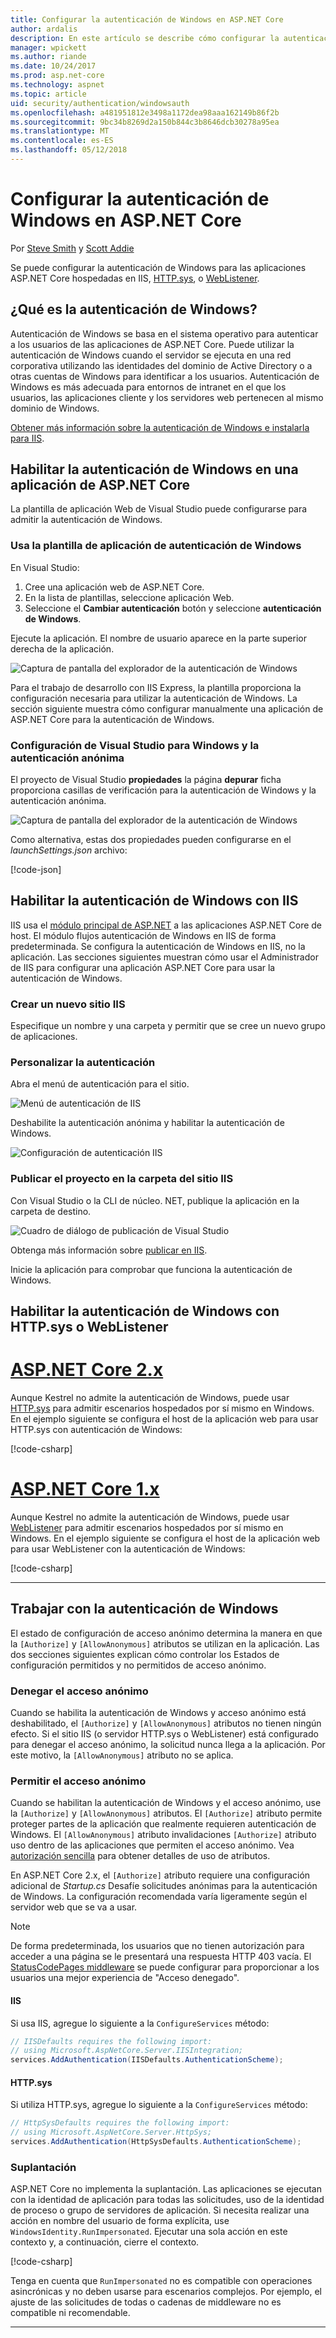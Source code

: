 ```yaml
---
title: Configurar la autenticación de Windows en ASP.NET Core
author: ardalis
description: En este artículo se describe cómo configurar la autenticación de Windows en ASP.NET Core, mediante IIS Express, IIS, HTTP.sys y WebListener.
manager: wpickett
ms.author: riande
ms.date: 10/24/2017
ms.prod: asp.net-core
ms.technology: aspnet
ms.topic: article
uid: security/authentication/windowsauth
ms.openlocfilehash: a481951812e3498a1172dea98aaa162149b86f2b
ms.sourcegitcommit: 9bc34b8269d2a150b844c3b8646dcb30278a95ea
ms.translationtype: MT
ms.contentlocale: es-ES
ms.lasthandoff: 05/12/2018
---
```

# <a name="configure-windows-authentication-in-aspnet-core"></a>Configurar la autenticación de Windows en ASP.NET Core

Por [Steve Smith](https://ardalis.com) y [Scott Addie](https://twitter.com/Scott_Addie)

Se puede configurar la autenticación de Windows para las aplicaciones ASP.NET Core hospedadas en IIS, [HTTP.sys](xref:fundamentals/servers/httpsys), o [WebListener](xref:fundamentals/servers/weblistener).

## <a name="what-is-windows-authentication"></a>¿Qué es la autenticación de Windows?

Autenticación de Windows se basa en el sistema operativo para autenticar a los usuarios de las aplicaciones de ASP.NET Core. Puede utilizar la autenticación de Windows cuando el servidor se ejecuta en una red corporativa utilizando las identidades del dominio de Active Directory o a otras cuentas de Windows para identificar a los usuarios. Autenticación de Windows es más adecuada para entornos de intranet en el que los usuarios, las aplicaciones cliente y los servidores web pertenecen al mismo dominio de Windows.

[Obtener más información sobre la autenticación de Windows e instalarla para IIS](/iis/configuration/system.webServer/security/authentication/windowsAuthentication/).

## <a name="enable-windows-authentication-in-an-aspnet-core-app"></a>Habilitar la autenticación de Windows en una aplicación de ASP.NET Core

La plantilla de aplicación Web de Visual Studio puede configurarse para admitir la autenticación de Windows.

### <a name="use-the-windows-authentication-app-template"></a>Usa la plantilla de aplicación de autenticación de Windows

En Visual Studio:
1. Cree una aplicación web de ASP.NET Core. 
1. En la lista de plantillas, seleccione aplicación Web.
1. Seleccione el **Cambiar autenticación** botón y seleccione **autenticación de Windows**. 

Ejecute la aplicación. El nombre de usuario aparece en la parte superior derecha de la aplicación.

![Captura de pantalla del explorador de la autenticación de Windows](windowsauth/_static/browser-screenshot.png)

Para el trabajo de desarrollo con IIS Express, la plantilla proporciona la configuración necesaria para utilizar la autenticación de Windows. La sección siguiente muestra cómo configurar manualmente una aplicación de ASP.NET Core para la autenticación de Windows.

### <a name="visual-studio-settings-for-windows-and-anonymous-authentication"></a>Configuración de Visual Studio para Windows y la autenticación anónima

El proyecto de Visual Studio **propiedades** la página **depurar** ficha proporciona casillas de verificación para la autenticación de Windows y la autenticación anónima.

![Captura de pantalla del explorador de la autenticación de Windows](windowsauth/_static/vs-auth-property-menu.png)

Como alternativa, estas dos propiedades pueden configurarse en el *launchSettings.json* archivo:

[!code-json[](windowsauth/sample/launchSettings.json?highlight=3-4)]

## <a name="enable-windows-authentication-with-iis"></a>Habilitar la autenticación de Windows con IIS

IIS usa el [módulo principal de ASP.NET](xref:fundamentals/servers/aspnet-core-module) a las aplicaciones ASP.NET Core de host. El módulo flujos autenticación de Windows en IIS de forma predeterminada. Se configura la autenticación de Windows en IIS, no la aplicación. Las secciones siguientes muestran cómo usar el Administrador de IIS para configurar una aplicación ASP.NET Core para usar la autenticación de Windows.

### <a name="create-a-new-iis-site"></a>Crear un nuevo sitio IIS

Especifique un nombre y una carpeta y permitir que se cree un nuevo grupo de aplicaciones.

### <a name="customize-authentication"></a>Personalizar la autenticación

Abra el menú de autenticación para el sitio.

![Menú de autenticación de IIS](windowsauth/_static/iis-authentication-menu.png)

Deshabilite la autenticación anónima y habilitar la autenticación de Windows.

![Configuración de autenticación IIS](windowsauth/_static/iis-auth-settings.png)

### <a name="publish-your-project-to-the-iis-site-folder"></a>Publicar el proyecto en la carpeta del sitio IIS

Con Visual Studio o la CLI de núcleo. NET, publique la aplicación en la carpeta de destino.

![Cuadro de diálogo de publicación de Visual Studio](windowsauth/_static/vs-publish-app.png)

Obtenga más información sobre [publicar en IIS](xref:host-and-deploy/iis/index).

Inicie la aplicación para comprobar que funciona la autenticación de Windows.

## <a name="enable-windows-authentication-with-httpsys-or-weblistener"></a>Habilitar la autenticación de Windows con HTTP.sys o WebListener

# <a name="aspnet-core-2xtabaspnetcore2x"></a>[ASP.NET Core 2.x](#tab/aspnetcore2x/)

Aunque Kestrel no admite la autenticación de Windows, puede usar [HTTP.sys](xref:fundamentals/servers/httpsys) para admitir escenarios hospedados por sí mismo en Windows. En el ejemplo siguiente se configura el host de la aplicación web para usar HTTP.sys con autenticación de Windows:

[!code-csharp[](windowsauth/sample/Program2x.cs?highlight=9-14)]

# <a name="aspnet-core-1xtabaspnetcore1x"></a>[ASP.NET Core 1.x](#tab/aspnetcore1x/)

Aunque Kestrel no admite la autenticación de Windows, puede usar [WebListener](xref:fundamentals/servers/weblistener) para admitir escenarios hospedados por sí mismo en Windows. En el ejemplo siguiente se configura el host de la aplicación web para usar WebListener con la autenticación de Windows:

[!code-csharp[](windowsauth/sample/Program1x.cs?highlight=6-11)]

---

## <a name="work-with-windows-authentication"></a>Trabajar con la autenticación de Windows

El estado de configuración de acceso anónimo determina la manera en que la `[Authorize]` y `[AllowAnonymous]` atributos se utilizan en la aplicación. Las dos secciones siguientes explican cómo controlar los Estados de configuración permitidos y no permitidos de acceso anónimo.

### <a name="disallow-anonymous-access"></a>Denegar el acceso anónimo

Cuando se habilita la autenticación de Windows y acceso anónimo está deshabilitado, el `[Authorize]` y `[AllowAnonymous]` atributos no tienen ningún efecto. Si el sitio IIS (o servidor HTTP.sys o WebListener) está configurado para denegar el acceso anónimo, la solicitud nunca llega a la aplicación. Por este motivo, la `[AllowAnonymous]` atributo no se aplica.

### <a name="allow-anonymous-access"></a>Permitir el acceso anónimo

Cuando se habilitan la autenticación de Windows y el acceso anónimo, use la `[Authorize]` y `[AllowAnonymous]` atributos. El `[Authorize]` atributo permite proteger partes de la aplicación que realmente requieren autenticación de Windows. El `[AllowAnonymous]` atributo invalidaciones `[Authorize]` atributo uso dentro de las aplicaciones que permiten el acceso anónimo. Vea [autorización sencilla](xref:security/authorization/simple) para obtener detalles de uso de atributos.

En ASP.NET Core 2.x, el `[Authorize]` atributo requiere una configuración adicional de *Startup.cs* Desafíe solicitudes anónimas para la autenticación de Windows. La configuración recomendada varía ligeramente según el servidor web que se va a usar.

> [!NOTE]
> De forma predeterminada, los usuarios que no tienen autorización para acceder a una página se le presentará una respuesta HTTP 403 vacía. El [StatusCodePages middleware](xref:fundamentals/error-handling#configuring-status-code-pages) se puede configurar para proporcionar a los usuarios una mejor experiencia de "Acceso denegado".

#### <a name="iis"></a>IIS

Si usa IIS, agregue lo siguiente a la `ConfigureServices` método: 

```csharp
// IISDefaults requires the following import:
// using Microsoft.AspNetCore.Server.IISIntegration;
services.AddAuthentication(IISDefaults.AuthenticationScheme);
```

#### <a name="httpsys"></a>HTTP.sys

Si utiliza HTTP.sys, agregue lo siguiente a la `ConfigureServices` método:

```csharp
// HttpSysDefaults requires the following import:
// using Microsoft.AspNetCore.Server.HttpSys;
services.AddAuthentication(HttpSysDefaults.AuthenticationScheme);
```

### <a name="impersonation"></a>Suplantación

ASP.NET Core no implementa la suplantación. Las aplicaciones se ejecutan con la identidad de aplicación para todas las solicitudes, uso de la identidad de proceso o grupo de servidores de aplicación. Si necesita realizar una acción en nombre del usuario de forma explícita, use `WindowsIdentity.RunImpersonated`. Ejecutar una sola acción en este contexto y, a continuación, cierre el contexto.

[!code-csharp[](windowsauth/sample/Startup.cs?name=snippet_Impersonate&highlight=10-18)]

Tenga en cuenta que `RunImpersonated` no es compatible con operaciones asincrónicas y no deben usarse para escenarios complejos. Por ejemplo, el ajuste de las solicitudes de todas o cadenas de middleware no es compatible ni recomendable.

---

